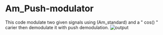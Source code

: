# Am_Push-modulator
This code modulate two given signals using (Am_standard) and a " cos() " carier then demodulate it with push demodulation.
![output](https://github.com/TheOtherGuy369/Am_Push-modulator/assets/59264293/8256589a-37a3-428a-ae04-cd615c68a43a)
